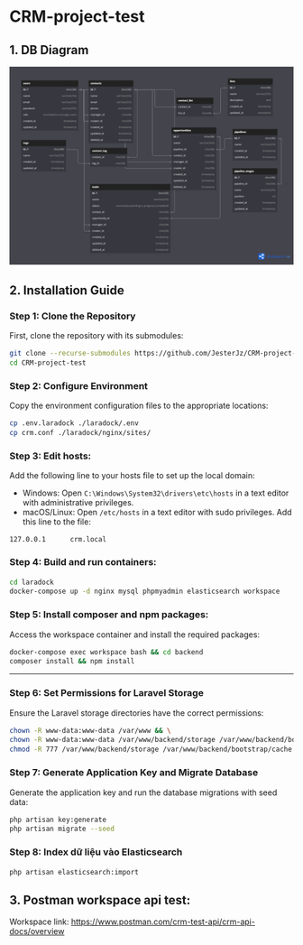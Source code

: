 # CRM-project-test

## 1. DB Diagram

![Database Diagram](./crm-dbdiagram.png)

## 2. Installation Guide

### Step 1: Clone the Repository
First, clone the repository with its submodules:

```sh
git clone --recurse-submodules https://github.com/JesterJz/CRM-project-test.git
cd CRM-project-test
```
### Step 2: Configure Environment
Copy the environment configuration files to the appropriate locations:

```sh
cp .env.laradock ./laradock/.env
cp crm.conf ./laradock/nginx/sites/
```
### Step 3: Edit hosts:
Add the following line to your hosts file to set up the local domain:

- Windows: Open `C:\Windows\System32\drivers\etc\hosts` in a text editor with administrative privileges.
- macOS/Linux: Open `/etc/hosts` in a text editor with sudo privileges.
Add this line to the file:

```
127.0.0.1      crm.local
```
### Step 4: Build and run containers:

```sh
cd laradock
docker-compose up -d nginx mysql phpmyadmin elasticsearch workspace
```

### Step 5: Install composer and npm packages:
Access the workspace container and install the required packages:

```sh
docker-compose exec workspace bash && cd backend
composer install && npm install
```

---

### Step 6: Set Permissions for Laravel Storage
Ensure the Laravel storage directories have the correct permissions:

```sh
chown -R www-data:www-data /var/www && \
chown -R www-data:www-data /var/www/backend/storage /var/www/backend/bootstrap/cache && \
chmod -R 777 /var/www/backend/storage /var/www/backend/bootstrap/cache
```

### Step 7: Generate Application Key and Migrate Database
Generate the application key and run the database migrations with seed data:

```sh
php artisan key:generate
php artisan migrate --seed
```

### Step 8: Index dữ liệu vào Elasticsearch
```sh
php artisan elasticsearch:import
```
## 3. Postman workspace api test:

Workspace link: https://www.postman.com/crm-test-api/crm-api-docs/overview
